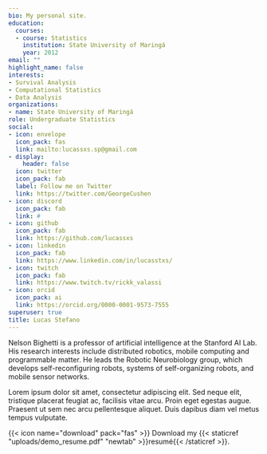 ```yaml
---
bio: My personal site.
education:
  courses:
  - course: Statistics
    institution: State University of Maringá
    year: 2012
email: ""
highlight_name: false
interests:
- Survival Analysis
- Computational Statistics
- Data Analysis
organizations:
- name: State University of Maringá
role: Undergraduate Statistics
social:
- icon: envelope
  icon_pack: fas
  link: mailto:lucassxs.sp@gmail.com
- display:
    header: false
  icon: twitter
  icon_pack: fab
  label: Follow me on Twitter
  link: https://twitter.com/GeorgeCushen
- icon: discord
  icon_pack: fab
  link: #
- icon: github
  icon_pack: fab
  link: https://github.com/lucassxs
- icon: linkedin
  icon_pack: fab
  link: https://www.linkedin.com/in/lucasstxs/
- icon: twitch
  icon_pack: fab
  link: https://www.twitch.tv/rickk_valassi
- icon: orcid
  icon_pack: ai
  link: https://orcid.org/0000-0001-9573-7555
superuser: true
title: Lucas Stefano
---
```


Nelson Bighetti is a professor of artificial intelligence at the Stanford AI Lab. His research interests include distributed robotics, mobile computing and programmable matter. He leads the Robotic Neurobiology group, which develops self-reconfiguring robots, systems of self-organizing robots, and mobile sensor networks.

Lorem ipsum dolor sit amet, consectetur adipiscing elit. Sed neque elit, tristique placerat feugiat ac, facilisis vitae arcu. Proin eget egestas augue. Praesent ut sem nec arcu pellentesque aliquet. Duis dapibus diam vel metus tempus vulputate.

{{< icon name="download" pack="fas" >}} Download my {{< staticref "uploads/demo_resume.pdf" "newtab" >}}resumé{{< /staticref >}}.

